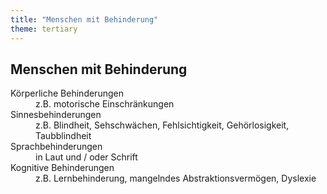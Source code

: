 ```yaml
---
title: "Menschen mit Behinderung"
theme: tertiary
---
```

## Menschen mit Behinderung

<dl>
    <dt>Körperliche Behinderungen</dt>
    <dd>z.B. motorische Einschränkungen</dd>
    <dt>Sinnesbehinderungen</dt>
    <dd>z.B. Blindheit, Sehschwächen, Fehlsichtigkeit, Gehörlosigkeit, Taubblindheit</dd>
    <dt>Sprachbehinderungen</dt>
    <dd>in Laut und / oder Schrift</dd>
    <dt>Kognitive Behinderungen</dt>
    <dd>z.B. Lernbehinderung, mangelndes Abstraktionsvermögen, Dyslexie</dd>
</dl>
